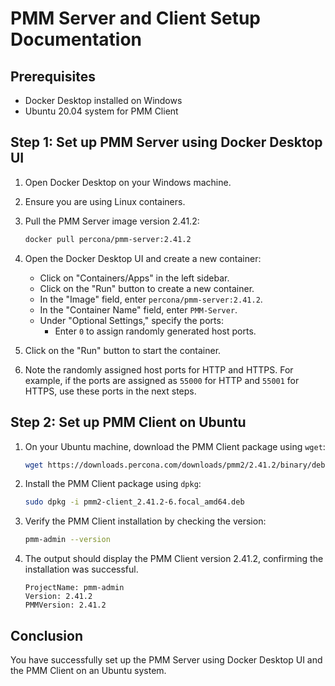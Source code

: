 # PMM Server and Client Setup Documentation

## Prerequisites

- Docker Desktop installed on Windows
- Ubuntu 20.04 system for PMM Client

## Step 1: Set up PMM Server using Docker Desktop UI

1. Open Docker Desktop on your Windows machine.
2. Ensure you are using Linux containers.
3. Pull the PMM Server image version 2.41.2:

    ```sh
    docker pull percona/pmm-server:2.41.2
    ```

4. Open the Docker Desktop UI and create a new container:
   - Click on "Containers/Apps" in the left sidebar.
   - Click on the "Run" button to create a new container.
   - In the "Image" field, enter `percona/pmm-server:2.41.2`.
   - In the "Container Name" field, enter `PMM-Server`.
   - Under "Optional Settings," specify the ports:
     - Enter `0` to assign randomly generated host ports.

5. Click on the "Run" button to start the container.
6. Note the randomly assigned host ports for HTTP and HTTPS. For example, if the ports are assigned as `55000` for HTTP and `55001` for HTTPS, use these ports in the next steps.

## Step 2: Set up PMM Client on Ubuntu

1. On your Ubuntu machine, download the PMM Client package using `wget`:

    ```sh
    wget https://downloads.percona.com/downloads/pmm2/2.41.2/binary/debian/focal/x86_64/pmm2-client_2.41.2-6.focal_amd64.deb?_gl=1*1gyi662*_gcl_au*MjY1MzA3MzkwLjE3Mzk1MDkzNDc.
    ```

2. Install the PMM Client package using `dpkg`:

    ```sh
    sudo dpkg -i pmm2-client_2.41.2-6.focal_amd64.deb
    ```

3. Verify the PMM Client installation by checking the version:

    ```sh
    pmm-admin --version
    ```

4. The output should display the PMM Client version 2.41.2, confirming the installation was successful.

    ```
    ProjectName: pmm-admin
    Version: 2.41.2
    PMMVersion: 2.41.2
    ```

## Conclusion

You have successfully set up the PMM Server using Docker Desktop UI and the PMM Client on an Ubuntu system.